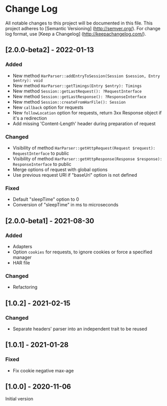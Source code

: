 # Change Log

All notable changes to this project will be documented in this file. This project adheres
to [Semantic Versioning] (http://semver.org/). For change log format,
use [Keep a Changelog] (http://keepachangelog.com/).

## [2.0.0-beta2] - 2022-01-13

### Added

- New method `HarParser::addEntryToSession(Session $session, Entry $entry): void`
- New method `HarParser::getTimings(Entry $entry): Timings`
- New method `Session::getLastRequest(): ?RequestInterface`
- New method `Session::getLastResponse(): ?ResponseInterface`
- New method `Session::createFromHarFile(): Session`
- New `callback` option for requests
- New `followLocation` option for requests, return 3xx Response object if it's a redirection
- Add missing 'Content-Length' header during preparation of request

### Changed

- Visibility of method `HarParser::getHttpRequest(Request $request): RequestInterface` to public
- Visibility of method `HarParser::getHttpResponse(Response $response): ResponseInterface` to public
- Merge options of request with global options
- Use previous request URI if "baseUri" option is not defined

### Fixed

- Default "sleepTime" option to 0
- Conversion of "sleepTime" in ms to microseconds

## [2.0.0-beta1] - 2021-08-30

### Added

- Adapters
- Option `cookies` for requests, to ignore cookies or force a specified manager
- HAR file

### Changed

- Refactoring

## [1.0.2] - 2021-02-15

### Changed

- Separate headers' parser into an independent trait to be reused

## [1.0.1] - 2021-01-28

### Fixed

- Fix cookie negative max-age

## [1.0.0] - 2020-11-06

Initial version